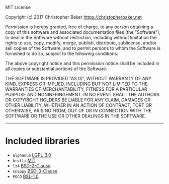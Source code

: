 MIT License

Copyright (c) 2017 Christopher Baker <https://christopherbaker.net>

Permission is hereby granted, free of charge, to any person obtaining a copy
of this software and associated documentation files (the "Software"), to deal
in the Software without restriction, including without limitation the rights
to use, copy, modify, merge, publish, distribute, sublicense, and/or sell
copies of the Software, and to permit persons to whom the Software is
furnished to do so, subject to the following conditions:

The above copyright notice and this permission notice shall be included in all
copies or substantial portions of the Software.

THE SOFTWARE IS PROVIDED "AS IS", WITHOUT WARRANTY OF ANY KIND, EXPRESS OR
IMPLIED, INCLUDING BUT NOT LIMITED TO THE WARRANTIES OF MERCHANTABILITY,
FITNESS FOR A PARTICULAR PURPOSE AND NONINFRINGEMENT. IN NO EVENT SHALL THE
AUTHORS OR COPYRIGHT HOLDERS BE LIABLE FOR ANY CLAIM, DAMAGES OR OTHER
LIABILITY, WHETHER IN AN ACTION OF CONTRACT, TORT OR OTHERWISE, ARISING FROM,
OUT OF OR IN CONNECTION WITH THE SOFTWARE OR THE USE OR OTHER DEALINGS IN THE
SOFTWARE.

---

# Included libraries
-   `alphanum` [LGPL-3.0](https://opensource.org/licenses/LGPL-3.0)
-   `brotli` [MIT](https://opensource.org/licenses/MIT)
-   `lz4` [BSD-2-Clause](https://opensource.org/licenses/BSD-2-Clause)
-   `snappy` [BSD-3-Clause](https://opensource.org/licenses/BSD-3-Clause)
-   `POCO` [BSL-1.0](https://opensource.org/licenses/BSL-1.0)
